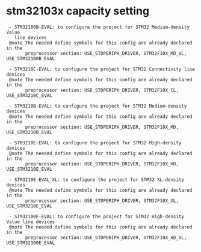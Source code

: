 # stm32103x capacity setting
     - STM32100B-EVAL: to configure the project for STM32 Medium-density Value 
       line devices
     @note The needed define symbols for this config are already declared in the
           preprocessor section: USE_STDPERIPH_DRIVER, STM32F10X_MD_VL, USE_STM32100B_EVAL
           
     - STM3210C-EVAL: to configure the project for STM32 Connectivity line devices
     @note The needed define symbols for this config are already declared in the
           preprocessor section: USE_STDPERIPH_DRIVER, STM32F10X_CL, USE_STM3210C_EVAL

     - STM3210B-EVAL: to configure the project for STM32 Medium-density devices
     @note The needed define symbols for this config are already declared in the
           preprocessor section: USE_STDPERIPH_DRIVER, STM32F10X_MD, USE_STM3210B_EVAL

     - STM3210E-EVAL: to configure the project for STM32 High-density devices
     @note The needed define symbols for this config are already declared in the
           preprocessor section: USE_STDPERIPH_DRIVER, STM32F10X_HD, USE_STM3210E_EVAL

     - STM3210E-EVAL_XL: to configure the project for STM32 XL-density devices
     @note The needed define symbols for this config are already declared in the
           preprocessor section: USE_STDPERIPH_DRIVER, STM32F10X_XL, USE_STM3210E_EVAL

     - STM32100E-EVAL: to configure the project for STM32 High-density Value line devices
     @note The needed define symbols for this config are already declared in the
           preprocessor section: USE_STDPERIPH_DRIVER, STM32F10X_HD_VL, USE_STM32100E_EVAL  
